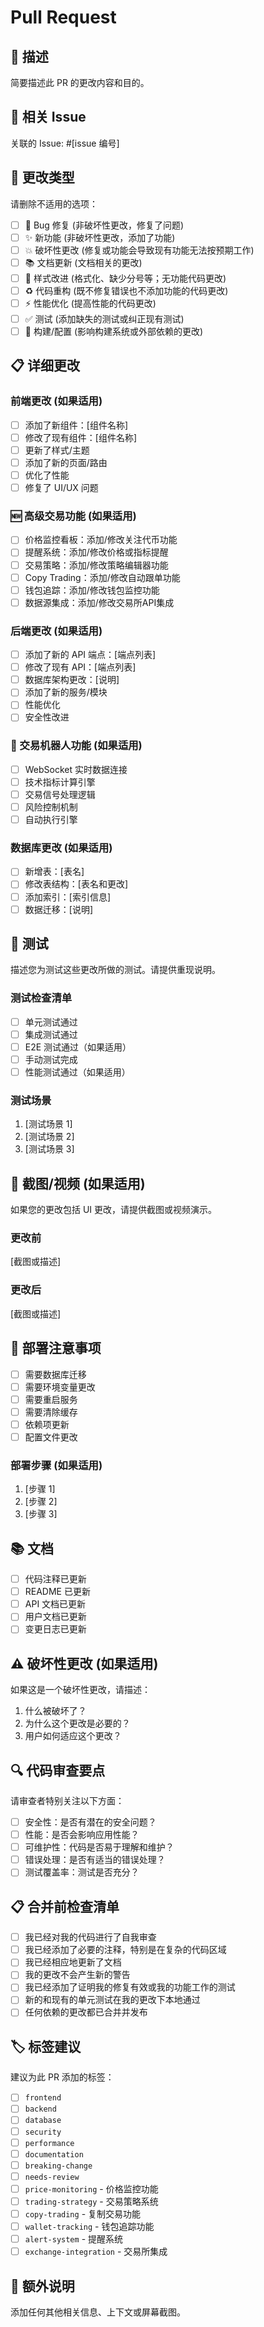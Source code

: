 # Pull Request

## 📝 描述
简要描述此 PR 的更改内容和目的。

## 🔗 相关 Issue
关联的 Issue: #[issue 编号]

## 🔄 更改类型
请删除不适用的选项：

- [ ] 🐛 Bug 修复 (非破坏性更改，修复了问题)
- [ ] ✨ 新功能 (非破坏性更改，添加了功能)
- [ ] 💥 破坏性更改 (修复或功能会导致现有功能无法按预期工作)
- [ ] 📚 文档更新 (文档相关的更改)
- [ ] 🎨 样式改进 (格式化、缺少分号等；无功能代码更改)
- [ ] ♻️ 代码重构 (既不修复错误也不添加功能的代码更改)
- [ ] ⚡ 性能优化 (提高性能的代码更改)
- [ ] ✅ 测试 (添加缺失的测试或纠正现有测试)
- [ ] 🔧 构建/配置 (影响构建系统或外部依赖的更改)

## 📋 详细更改
### 前端更改 (如果适用)
- [ ] 添加了新组件：[组件名称]
- [ ] 修改了现有组件：[组件名称]
- [ ] 更新了样式/主题
- [ ] 添加了新的页面/路由
- [ ] 优化了性能
- [ ] 修复了 UI/UX 问题

### 🆕 高级交易功能 (如果适用)
- [ ] 价格监控看板：添加/修改关注代币功能
- [ ] 提醒系统：添加/修改价格或指标提醒
- [ ] 交易策略：添加/修改策略编辑器功能
- [ ] Copy Trading：添加/修改自动跟单功能
- [ ] 钱包追踪：添加/修改钱包监控功能
- [ ] 数据源集成：添加/修改交易所API集成

### 后端更改 (如果适用)
- [ ] 添加了新的 API 端点：[端点列表]
- [ ] 修改了现有 API：[端点列表]
- [ ] 数据库架构更改：[说明]
- [ ] 添加了新的服务/模块
- [ ] 性能优化
- [ ] 安全性改进

### 🤖 交易机器人功能 (如果适用)
- [ ] WebSocket 实时数据连接
- [ ] 技术指标计算引擎
- [ ] 交易信号处理逻辑
- [ ] 风险控制机制
- [ ] 自动执行引擎

### 数据库更改 (如果适用)
- [ ] 新增表：[表名]
- [ ] 修改表结构：[表名和更改]
- [ ] 添加索引：[索引信息]
- [ ] 数据迁移：[说明]

## 🧪 测试
描述您为测试这些更改所做的测试。请提供重现说明。

### 测试检查清单
- [ ] 单元测试通过
- [ ] 集成测试通过
- [ ] E2E 测试通过（如果适用）
- [ ] 手动测试完成
- [ ] 性能测试通过（如果适用）

### 测试场景
1. [测试场景 1]
2. [测试场景 2]
3. [测试场景 3]

## 📸 截图/视频 (如果适用)
如果您的更改包括 UI 更改，请提供截图或视频演示。

### 更改前
[截图或描述]

### 更改后
[截图或描述]

## 🚀 部署注意事项
- [ ] 需要数据库迁移
- [ ] 需要环境变量更改
- [ ] 需要重启服务
- [ ] 需要清除缓存
- [ ] 依赖项更新
- [ ] 配置文件更改

### 部署步骤 (如果适用)
1. [步骤 1]
2. [步骤 2]
3. [步骤 3]

## 📚 文档
- [ ] 代码注释已更新
- [ ] README 已更新
- [ ] API 文档已更新
- [ ] 用户文档已更新
- [ ] 变更日志已更新

## ⚠️ 破坏性更改 (如果适用)
如果这是一个破坏性更改，请描述：
1. 什么被破坏了？
2. 为什么这个更改是必要的？
3. 用户如何适应这个更改？

## 🔍 代码审查要点
请审查者特别关注以下方面：
- [ ] 安全性：是否有潜在的安全问题？
- [ ] 性能：是否会影响应用性能？
- [ ] 可维护性：代码是否易于理解和维护？
- [ ] 错误处理：是否有适当的错误处理？
- [ ] 测试覆盖率：测试是否充分？

## 📋 合并前检查清单
- [ ] 我已经对我的代码进行了自我审查
- [ ] 我已经添加了必要的注释，特别是在复杂的代码区域
- [ ] 我已经相应地更新了文档
- [ ] 我的更改不会产生新的警告
- [ ] 我已经添加了证明我的修复有效或我的功能工作的测试
- [ ] 新的和现有的单元测试在我的更改下本地通过
- [ ] 任何依赖的更改都已合并并发布

## 🏷️ 标签建议
建议为此 PR 添加的标签：
- [ ] `frontend`
- [ ] `backend`
- [ ] `database`
- [ ] `security`
- [ ] `performance`
- [ ] `documentation`
- [ ] `breaking-change`
- [ ] `needs-review`
- [ ] `price-monitoring` - 价格监控功能
- [ ] `trading-strategy` - 交易策略系统
- [ ] `copy-trading` - 复制交易功能
- [ ] `wallet-tracking` - 钱包追踪功能
- [ ] `alert-system` - 提醒系统
- [ ] `exchange-integration` - 交易所集成

## 📝 额外说明
添加任何其他相关信息、上下文或屏幕截图。
